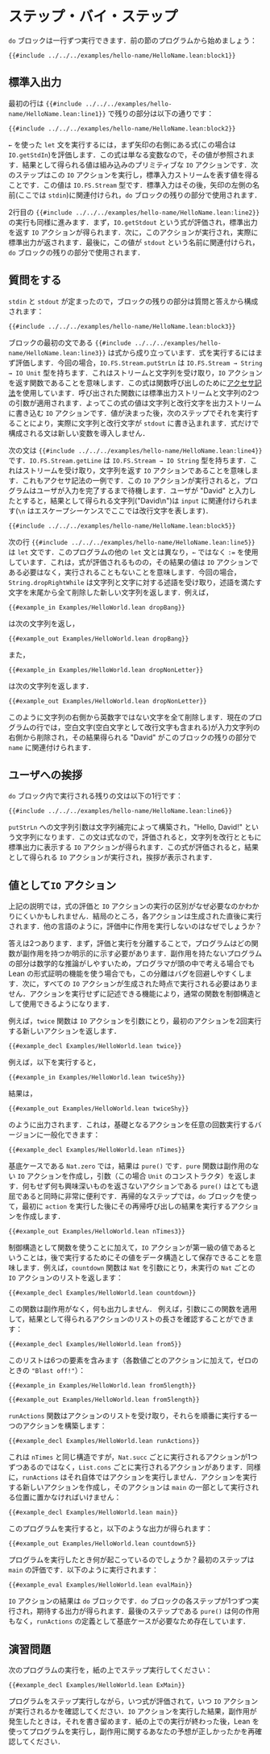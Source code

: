 <!-- # Step By Step -->

# ステップ・バイ・ステップ

<!-- A `do` block can be executed one line at a time.
Start with the program from the prior section: -->

`do` ブロックは一行ずつ実行できます．前の節のプログラムから始めましょう：

```lean
{{#include ../../../examples/hello-name/HelloName.lean:block1}}
```

<!-- ## Standard IO -->

## 標準入出力

<!-- The first line is `{{#include ../../../examples/hello-name/HelloName.lean:line1}}`, while the remainder is: -->

最初の行は `{{#include ../../../examples/hello-name/HelloName.lean:line1}}` で残りの部分は以下の通りです：

```lean
{{#include ../../../examples/hello-name/HelloName.lean:block2}}
```
<!-- To execute a `let` statement that uses a `←`, start by evaluating the expression to the right of the arrow (in this case, `IO.getStdIn`).
Because this expression is just a variable, its value is looked up.
The resulting value is a built-in primitive `IO` action.
The next step is to execute this `IO` action, resulting in a value that represents the standard input stream, which has type `IO.FS.Stream`.
Standard input is then associated with the name to the left of the arrow (here `stdin`) for the remainder of the `do` block. -->

`←` を使った `let` 文を実行するには，まず矢印の右側にある式(この場合は `IO.getStdIn`)を評価します．この式は単なる変数なので，その値が参照されます．結果として得られる値は組み込みのプリミティブな `IO` アクションです．次のステップはこの `IO` アクションを実行し，標準入力ストリームを表す値を得ることです．この値は `IO.FS.Stream` 型です．標準入力はその後，矢印の左側の名前(ここでは `stdin`)に関連付けられ，`do` ブロックの残りの部分で使用されます．

<!-- Executing the second line, `{{#include ../../../examples/hello-name/HelloName.lean:line2}}`, proceeds similarly.
First, the expression `IO.getStdout` is evaluated, yielding an `IO` action that will return the standard output.
Next, this action is executed, actually returning the standard output.
Finally, this value is associated with the name `stdout` for the remainder of the `do` block. -->

2行目の `{{#include ../../../examples/hello-name/HelloName.lean:line2}}` の実行も同様に進みます．まず，`IO.getStdout` という式が評価され，標準出力を返す `IO` アクションが得られます．次に，このアクションが実行され，実際に標準出力が返されます．最後に，この値が `stdout` という名前に関連付けられ，`do` ブロックの残りの部分で使用されます．

<!-- ## Asking a Question -->

## 質問をする

<!-- Now that `stdin` and `stdout` have been found, the remainder of the block consists of a question and an answer: -->

`stdin` と `stdout` が定まったので，ブロックの残りの部分は質問と答えから構成されます：

```lean
{{#include ../../../examples/hello-name/HelloName.lean:block3}}
```

<!-- The first statement in the block, `{{#include ../../../examples/hello-name/HelloName.lean:line3}}`, consists of an expression.
To execute an expression, it is first evaluated.
In this case, `IO.FS.Stream.putStrLn` has type `IO.FS.Stream → String → IO Unit`.
This means that it is a function that accepts a stream and a string, returning an `IO` action.
The expression uses [accessor notation](../getting-to-know/structures.md#behind-the-scenes) for a function call.
This function is applied to two arguments: the standard output stream and a string.
The value of the expression is an `IO` action that will write the string and a newline character to the output stream.
Having found this value, the next step is to execute it, which causes the string and newline to actually be written to `stdout`.
Statements that consist only of expressions do not introduce any new variables. -->

ブロックの最初の文である `{{#include ../../../examples/hello-name/HelloName.lean:line3}}` は式から成り立っています．式を実行するにはまず評価します．今回の場合，`IO.FS.Stream.putStrLn` は `IO.FS.Stream → String → IO Unit` 型を持ちます．これはストリームと文字列を受け取り，`IO` アクションを返す関数であることを意味します．この式は関数呼び出しのために[アクセサ記法](../getting-to-know/structures.md#behind-the-scenes)を使用しています．呼び出された関数には標準出力ストリームと文字列の2つの引数が適用されます．よってこの式の値は文字列と改行文字を出力ストリームに書き込む `IO` アクションです．値が決まった後，次のステップでそれを実行することにより，実際に文字列と改行文字が `stdout` に書き込まれます．式だけで構成される文は新しい変数を導入しません．

<!-- The next statement in the block is `{{#include ../../../examples/hello-name/HelloName.lean:line4}}`.
`IO.FS.Stream.getLine` has type `IO.FS.Stream → IO String`, which means that it is a function from a stream to an `IO` action that will return a string.
Once again, this is an example of accessor notation.
This `IO` action is executed, and the program waits until the user has typed a complete line of input.
Assume the user writes "`David`".
The resulting line (`"David\n"`) is associated with `input`, where the escape sequence `\n` denotes the newline character. -->

次の文は `{{#include ../../../examples/hello-name/HelloName.lean:line4}}` です．`IO.FS.Stream.getLine` は `IO.FS.Stream → IO String` 型を持ちます．これはストリームを受け取り，文字列を返す `IO` アクションであることを意味します．これもアクセサ記法の一例です．この `IO` アクションが実行されると，プログラムはユーザが入力を完了するまで待機します．ユーザが "David" と入力したとすると，結果として得られる文字列("David\n")は `input` に関連付けられます(`\n` はエスケープシーケンスでここでは改行文字を表します)．

```lean
{{#include ../../../examples/hello-name/HelloName.lean:block5}}
```

<!-- The next line, `{{#include ../../../examples/hello-name/HelloName.lean:line5}}`, is a `let` statement.
Unlike the other `let` statements in this program, it uses `:=` instead of `←`.
This means that the expression will be evaluated, but the resulting value need not be an `IO` action and will not be executed.
In this case, `String.dropRightWhile` takes a string and a predicate over characters and returns a new string from which all the characters at the end of the string that satisfy the predicate have been removed.
For example, -->

次の行 `{{#include ../../../examples/hello-name/HelloName.lean:line5}}` は `let` 文です．このプログラムの他の `let` 文とは異なり，`←` ではなく `:=` を使用しています．これは，式が評価されるものの，その結果の値は `IO` アクションである必要はなく，実行されることもないことを意味します．今回の場合，`String.dropRightWhile` は文字列と文字に対する述語を受け取り，述語を満たす文字を末尾から全て削除した新しい文字列を返します．例えば，

```lean
{{#example_in Examples/HelloWorld.lean dropBang}}
```

<!-- yields -->

は次の文字列を返し，

```output info
{{#example_out Examples/HelloWorld.lean dropBang}}
```
<!-- and -->

また，

```lean
{{#example_in Examples/HelloWorld.lean dropNonLetter}}
```

<!-- yields -->

は次の文字列を返します．

```output info
{{#example_out Examples/HelloWorld.lean dropNonLetter}}
```
<!-- in which all non-alphanumeric characters have been removed from the right side of the string.
In the current line of the program, whitespace characters (including the newline) are removed from the right side of the input string, resulting in `"David"`, which is associated with `name` for the remainder of the block. -->

このように文字列の右側から英数字ではない文字を全て削除します．現在のプログラムの行では，空白文字(空白文字として改行文字も含まれる)が入力文字列の右側から削除され，その結果得られる "David" がこのブロックの残りの部分で `name` に関連付けられます．

<!-- ## Greeting the User -->

## ユーザへの挨拶

<!-- All that remains to be executed in the `do` block is a single statement: -->

`do` ブロック内で実行される残りの文は以下の1行です：

```lean
{{#include ../../../examples/hello-name/HelloName.lean:line6}}
```
<!-- The string argument to `putStrLn` is constructed via string interpolation, yielding the string `"Hello, David!"`.
Because this statement is an expression, it is evaluated to yield an `IO` action that will print this string with a newline to standard output.
Once the expression has been evaluated, the resulting `IO` action is executed, resulting in the greeting. -->

`putStrLn` への文字列引数は文字列補完によって構築され，"Hello, David!" という文字列になります．この文は式なので，評価されると，文字列を改行とともに標準出力に表示する `IO` アクションが得られます．この式が評価されると，結果として得られる `IO` アクションが実行され，挨拶が表示されます．

<!-- ## `IO` Actions as Values -->

## 値として`IO` アクション

<!-- In the above description, it can be difficult to see why the distinction between evaluating expressions and executing `IO` actions is necessary.
After all, each action is executed immediately after it is produced.
Why not simply carry out the effects during evaluation, as is done in other languages? -->

上記の説明では，式の評価と `IO` アクションの実行の区別がなぜ必要なのかわかりにくいかもしれません．結局のところ，各アクションは生成された直後に実行されます．他の言語のように，評価中に作用を実行しないのはなぜでしょうか？

<!-- The answer is twofold.
First off, separating evaluation from execution means that programs must be explicit about which functions can have side effects.
Because the parts of the program that do not have effects are much more amenable to mathematical reasoning, whether in the heads of programmers or using Lean's facilities for formal proof, this separation can make it easier to avoid bugs.
Secondly, not all `IO` actions need be executed at the time that they come into existence.
The ability to mention an action without carrying it out allows ordinary functions to be used as control structures. -->

答えは2つあります．まず，評価と実行を分離することで，プログラムはどの関数が副作用を持つか明示的に示す必要があります．副作用を持たないプログラムの部分は数学的な推論がしやすいため，プログラマが頭の中で考える場合でもLean の形式証明の機能を使う場合でも，この分離はバグを回避しやすくします．次に，すべての `IO` アクションが生成された時点で実行される必要はありません．アクションを実行せずに記述できる機能により，通常の関数を制御構造として使用できるようになります．


<!-- For instance, the function `twice` takes an `IO` action as its argument, returning a new action that will execute the first one twice. -->

例えば，`twice` 関数は `IO` アクションを引数にとり，最初のアクションを2回実行する新しいアクションを返します．

```lean
{{#example_decl Examples/HelloWorld.lean twice}}
```
<!-- For instance, executing -->

例えば，以下を実行すると，

```lean
{{#example_in Examples/HelloWorld.lean twiceShy}}
```
<!-- results in -->

結果は，

```output info
{{#example_out Examples/HelloWorld.lean twiceShy}}
```
<!-- being printed.
This can be generalized to a version that runs the underlying action any number of times: -->

のように出力されます．これは，基礎となるアクションを任意の回数実行するバージョンに一般化できます：

```lean
{{#example_decl Examples/HelloWorld.lean nTimes}}
```
<!-- In the base case for `Nat.zero`, the result is `pure ()`.
The function `pure` creates an `IO` action that has no side effects, but returns `pure`'s argument, which in this case is the constructor for `Unit`.
As an action that does nothing and returns nothing interesting, `pure ()` is at the same time utterly boring and very useful.
In the recursive step, a `do` block is used to create an action that first executes `action` and then executes the result of the recursive call.
Executing `{{#example_in Examples/HelloWorld.lean nTimes3}}` causes the following output: -->

基底ケースである `Nat.zero` では，結果は `pure()` です．`pure` 関数は副作用のない `IO` アクションを作成し，引数（この場合 `Unit` のコンストラクタ）を返します．何もせず何も興味深いものを返さないアクションである `pure()` はとても退屈であると同時に非常に便利です．再帰的なステップでは，`do` ブロックを使って，最初に `action` を実行した後にその再帰呼び出しの結果を実行するアクションを作成します．

```output info
{{#example_out Examples/HelloWorld.lean nTimes3}}
```

<!-- In addition to using functions as control structures, the fact that `IO` actions are first-class values means that they can be saved in data structures for later execution.
For instance, the function `countdown` takes a `Nat` and returns a list of unexecuted `IO` actions, one for each `Nat`: -->

制御構造として関数を使うことに加えて，`IO` アクションが第一級の値であるということは，後で実行するためにその値をデータ構造として保存できることを意味します．例えば，`countdown` 関数は `Nat` を引数にとり，未実行の `Nat` ごとの `IO` アクションのリストを返します：

```lean
{{#example_decl Examples/HelloWorld.lean countdown}}
```
<!-- This function has no side effects, and does not print anything.
For example, it can be applied to an argument, and the length of the resulting list of actions can be checked: -->

この関数は副作用がなく，何も出力しません．
例えば，引数にこの関数を適用して，結果として得られるアクションのリストの長さを確認することができます：

```lean
{{#example_decl Examples/HelloWorld.lean from5}}
```
<!-- This list contains six elements (one for each number, plus a `"Blast off!"` action for zero): -->

このリストは6つの要素を含みます（各数値ごとのアクションに加えて，ゼロのときの `"Blast off!"`）：

```lean
{{#example_in Examples/HelloWorld.lean from5length}}
```
```output info
{{#example_out Examples/HelloWorld.lean from5length}}
```

<!-- The function `runActions` takes a list of actions and constructs a single action that runs them all in order: -->

`runActions` 関数はアクションのリストを受け取り，それらを順番に実行する一つのアクションを構築します：

```lean
{{#example_decl Examples/HelloWorld.lean runActions}}
```
<!-- Its structure is essentially the same as that of `nTimes`, except instead of having one action that is executed for each `Nat.succ`, the action under each `List.cons` is to be executed.
Similarly, `runActions` does not itself run the actions.
It creates a new action that will run them, and that action must be placed in a position where it will be executed as a part of `main`: -->

これは `nTimes` と同じ構造ですが，`Nat.succ` ごとに実行されるアクションが1つずつあるのではなく，`List.cons` ごとに実行されるアクションがあります．同様に，`runActions` はそれ自体ではアクションを実行しません．アクションを実行する新しいアクションを作成し，そのアクションは `main` の一部として実行される位置に置かなければいけません：

```lean
{{#example_decl Examples/HelloWorld.lean main}}
```
<!-- Running this program results in the following output: -->

このプログラムを実行すると，以下のような出力が得られます：

```output info
{{#example_out Examples/HelloWorld.lean countdown5}}
```

<!-- What happens when this program is run?
The first step is to evaluate `main`. That occurs as follows: -->

プログラムを実行したとき何が起こっているのでしょうか？最初のステップは `main` の評価です．以下のように実行されます：

```lean
{{#example_eval Examples/HelloWorld.lean evalMain}}
```
<!-- The resulting `IO` action is a `do` block.
Each step of the `do` block is then executed, one at a time, yielding the expected output.
The final step, `pure ()`, does not have any effects, and it is only present because the definition of `runActions` needs a base case. -->

`IO` アクションの結果は `do` ブロックです．`do` ブロックの各ステップが1つずつ実行され，期待する出力が得られます．最後のステップである `pure()` は何の作用もなく，`runActions` の定義として基底ケースが必要なため存在しています．

<!-- ## Exercise -->

## 演習問題

<!-- Step through the execution of the following program on a piece of paper: -->

次のプログラムの実行を，紙の上でステップ実行してください：

```lean
{{#example_decl Examples/HelloWorld.lean ExMain}}
```
<!-- While stepping through the program's execution, identify when an expression is being evaluated and when an `IO` action is being executed.
When executing an `IO` action results in a side effect, write it down.
After doing this, run the program with Lean and double-check that your predictions about the side effects were correct. -->

プログラムをステップ実行しながら，いつ式が評価されて，いつ `IO` アクションが実行されるかを確認してください．`IO` アクションを実行した結果，副作用が発生したときは，それを書き留めます．紙の上での実行が終わった後，Lean を使ってプログラムを実行し，副作用に関するあなたの予想が正しかったかを再確認してください．
